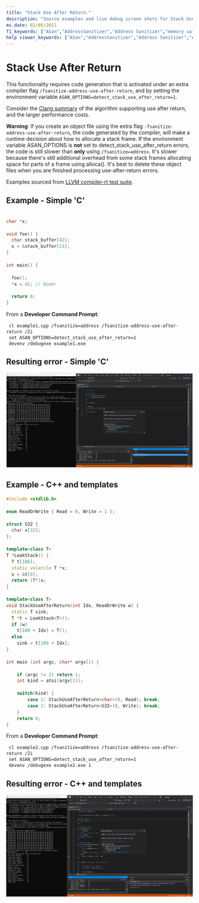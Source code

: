 ```yaml
---
title: "Stack Use After Return."
description: "Source examples and live debug screen shots for Stack Use After Return errors."
ms.date: 02/05/2021
f1_keywords: ["ASan","AddressSanitizer","Address Sanitizer","memory safety","Stack Use After Return", "ASan examples"]
help viewer_keywords: ["ASan","AddressSanitizer","Address Sanitizer","ASan examples","Stack Use After Return"]
---
```


# Stack Use After Return

This functionality requires code generation that is activated under an extra compiler flag `/fsanitize-address-use-after-return`, and by setting the environment variable `ASAN_OPTIONS=detect_stack_use_after_return=1`.

Consider the [Clang summary](https://github.com/google/sanitizers/wiki/AddressSanitizerUseAfterReturn) of the algorithm supporting use after return, and the larger performance costs.

**Warning**: If you create an object file using the extra flag `-fsanitize-address-use-after-return`, the code generated by the compiler, will make a runtime decision about how to allocate a stack frame.  If the environment variable ASAN_OPTIONS is **not** set to detect_stack_use_after_return errors, the code is still slower than **only** using `/fsanitize=address`. It's slower because there's still additional overhead from some stack frames allocating space for parts of a frame using alloca(). It's best to delete these object files when you are finished processing use-after-return errors.

Examples sourced from [LLVM compiler-rt test suite](https://github.com/llvm/llvm-project/tree/main/compiler-rt/test/asan/TestCases).

## Example - Simple 'C'

```cpp

char *x;

void foo() {
  char stack_buffer[42];
  x = &stack_buffer[13];
}

int main() {

  foo();
  *x = 42; // Boom!

  return 0;
}

```

From a **Developer Command Prompt**:
```
 cl example1.cpp /fsanitize=address /fsanitize-address-use-after-return /Zi
 set ASAN_OPTIONS=detect_stack_use_after_return=1
 devenv /debugexe example1.exe
```

## Resulting error - Simple 'C'

![example1](SRC_CODE/stack-use-after-return/example1.PNG)

## Example - C++ and templates

```cpp
#include <stdlib.h>

enum ReadOrWrite { Read = 0, Write = 1 };

struct S32 {
  char x[32];
};

template<class T>
T *LeakStack() {
  T t[100];
  static volatile T *x;
  x = &t[0];
  return (T*)x;
}

template<class T>
void StackUseAfterReturn(int Idx, ReadOrWrite w) {
  static T sink;
  T *t = LeakStack<T>();
  if (w)
    t[100 + Idx] = T();
  else
    sink = t[100 + Idx];
}

int main (int argc, char* argv[]) {

    if (argc != 2) return 1;
    int kind = atoi(argv[1]);

    switch(kind) {
        case 1: StackUseAfterReturn<char>(0, Read); break;
        case 2: StackUseAfterReturn<S32>(0, Write); break;
    }
    return 0;
}
```

From a **Developer Command Prompt**:
```
 cl example2.cpp /fsanitize=address /fsanitize-address-use-after-return /Zi
 set ASAN_OPTIONS=detect_stack_use_after_return=1
 devenv /debugexe example2.exe 1
```

## Resulting error - C++ and templates

![example2](SRC_CODE/stack-use-after-return/example2.PNG)
